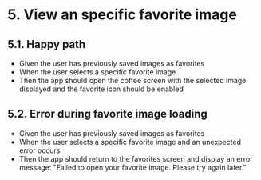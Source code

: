 # 5. View an specific favorite image
## 5.1. Happy path
- Given the user has previously saved images as favorites
- When the user selects a specific favorite image
- Then the app should open the coffee screen with the selected image displayed and the favorite icon should be enabled

## 5.2. Error during favorite image loading
- Given the user has previously saved images as favorites
- When the user selects a specific favorite image and an unexpected error occurs
- Then the app should return to the favorites screen and display an error message: "Failed to open your favorite image. Please try again later."